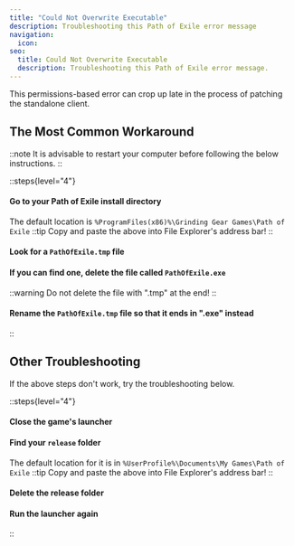 ```yaml
---
title: "Could Not Overwrite Executable"
description: Troubleshooting this Path of Exile error message
navigation:
  icon:
seo:
  title: Could Not Overwrite Executable
  description: Troubleshooting this Path of Exile error message.
---
```


This permissions-based error can crop up late in the process of patching the standalone client.

## The Most Common Workaround

::note
It is advisable to restart your computer before following the below instructions.
::

::steps{level="4"}
#### Go to your Path of Exile install directory
The default location is `%ProgramFiles(x86)%\Grinding Gear Games\Path of Exile`
::tip
Copy and paste the above into File Explorer's address bar!
::
#### Look for a `PathOfExile.tmp` file

#### If you can find one, delete the file called `PathOfExile.exe`
::warning
Do not delete the file with ".tmp" at the end!
::
#### Rename the `PathOfExile.tmp` file so that it ends in ".exe" instead
::
 
 
## Other Troubleshooting

If the above steps don't work, try the troubleshooting below.

::steps{level="4"}
#### Close the game's launcher
#### Find your `release` folder
The default location for it is in `%UserProfile%\Documents\My Games\Path of Exile`
::tip
Copy and paste the above into File Explorer's address bar!
::
#### Delete the release folder

#### Run the launcher again
::
